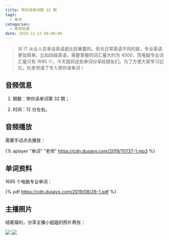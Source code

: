 ```yaml
---
title: 带你读单词第 32 期
tags:
  - 单词
categories:
  - 老师说课
date: 2019-11-23 00:00:00
---
```


> 对 IT 从业人员来说英语是比较重要的。但与日常英语不同的是，专业英语更加简单。比如四级英语，需要掌握的词汇量大约为 4000，而电脑专业词汇量只有 1695 个。今天就将这些单词分享给朋友们。为了方便大家学习记忆，杜老师请了专人带你读单词！

<!-- more -->

## 音频信息

1. 期数：带你读单词第 32 期；

2. 时间：12 分左右。

## 音频播放

需要手动点击播放：

{% aplayer "单词" "老师" https://cdn.dusays.com/2019/11/137-1.mp3 %}

## 单词资料

1695 个电脑专业单词：

{% pdf https://cdn.dusays.com/2019/08/26-1.pdf %}

## 主播照片

结尾福利，分享主播小姐姐的照片两张：

![](https://cdn.dusays.com/2019/11/137-1.jpg)
![](https://cdn.dusays.com/2019/11/137-2.jpg)
